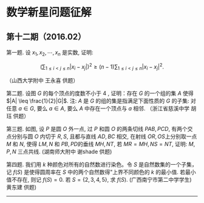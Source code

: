 # 数学新星问题征解 

## 第十二期（2016.02）

第一题. 设 $x_{1}, x_{2}, \cdots, x_{n}$ 是实数, 证明:

$$
\left(\sum_{1 \leq i<j \leq n}\left|x_{i}-x_{j}\right|\right)^{2} \geq(n-1) \sum_{1 \leq i<j \leq n}\left|x_{i}-x_{j}\right|^{2} .
$$

（山西大学附中 王永喜 供题）

第二题. 设图 $G$ 的每个顶点的度数不小于 4 , 证明：存在 $G$ 的一个组的集 $A$ 使得 $|A| \leq \frac{1}{2}|G|$.
注: $A$ 是 $G$ 的组的集是指满足下面性质的 $G$ 的子集: 对任意 $a \in G$, 要么 $a \in A$, 要么 $A$ 中存在一个顶点与 $a$ 相邻.
（浙江省慈溪中学 胡珏 供题）

第三题. 如图, 设 $P$ 是圆 $O$ 外一点, 过 $P$ 和圆 $O$ 的两条切线 $P A B, P C D$, 有两个交点分别与圆 $O$ 内切于 $R, S$, 且都与直线 $A D, B C$ 相交, 在射线 $O R, O S$上分别取一点 $M$ 和 $N$, 使得 $L M, N$ 和 $P B, P D$的垂线 $M H, N T$, 若 $M R=M H, N S=N T$, 证明: $M, P, N$ 三点共线.
(湖南师大附中 谢shade 供题)

第四题. 我们用 $k$ 种颜色对所有的自然数进行染色。令 $S$ 是自然数集的一个子集，记 $f(S)$ 是使得圆周率在 $S$ 中的两个自然数得"上界不同颜色的 $k$ 的最小值. 若最小值不存在, 则记 $f(S)=0$. 若 $S=\{2,3,4,5\}$, 求 $f(S)$.
(广西南宁市第二中学学生) 黄东建 供题)




---

